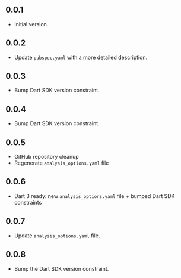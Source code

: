## 0.0.1

- Initial version.

## 0.0.2

- Update `pubspec.yaml` with a more detailed description.

## 0.0.3

- Bump Dart SDK version constraint.

## 0.0.4

- Bump Dart SDK version constraint.

## 0.0.5

- GitHub repository cleanup
- Regenerate `analysis_options.yaml` file

## 0.0.6

- Dart 3 ready: new `analysis_options.yaml` file + bumped Dart SDK constraints

## 0.0.7

- Update `analysis_options.yaml` file.

## 0.0.8

- Bump the Dart SDK version constraint.
